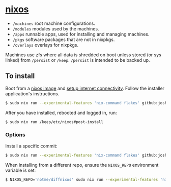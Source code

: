 # [nixos](https://www.stilldrinking.org/programming-sucks)

- `/machines` root machine configurations.
- `/modules` modules used by the machines.
- `/apps` runnable apps, used for installing and managing machines.
- `/pkgs` software packages that are not in nixpkgs.
- `/overlays` overlays for nixpkgs.

Machines use zfs where all data is shredded on boot unless stored (or sys
linked) from `/persist` or `/keep`. `/persist` is intended to be backed up.

## To install

Boot from a [nixos image](https://nixos.org/download.html) and [setup internet
connectivity](https://nixos.wiki/wiki/NixOS_Installation_Guide#Wireless). Follow
the installer application's instructions.

```bash
$ sudo nix run --experimental-features 'nix-command flakes' github:joshvanl/nixos
```

After you have installed, rebooted and logged in, run:

```bash
$ sudo nix run /keep/etc/nixos#post-install
```

### Options

Install a specific commit:

```bash
$ sudo nix run --experimental-features 'nix-command flakes' github:joshvanl/nixos/9914fa7
```

When installing from a different repo, ensure the `NIXOS_REPO` environment
variable is set:

```bash
$ NIXOS_REPO='notme/diffnixos' sudo nix run --experimental-features 'nix-command flakes' github:notme/diffnixos
```
